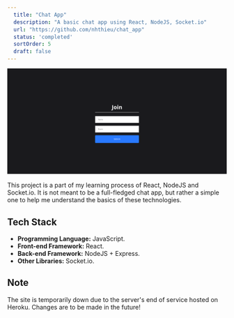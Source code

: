 ```yaml
---
  title: "Chat App"
  description: "A basic chat app using React, NodeJS, Socket.io"
  url: "https://github.com/nhthieu/chat_app"
  status: 'completed'
  sortOrder: 5
  draft: false
---
```


![Screenshot](../../assets/chat-app-1.png)

This project is a part of my learning process of React, NodeJS and Socket.io. It is not meant to be a full-fledged chat app, but rather a simple one to help me understand the basics of these technologies.

## Tech Stack

- **Programming Language:** JavaScript.
- **Front-end Framework:** React.
- **Back-end Framework:** NodeJS + Express.
- **Other Libraries:** Socket.io.

## Note

The site is temporarily down due to the server's end of service hosted on Heroku. Changes are to be made in the future!
